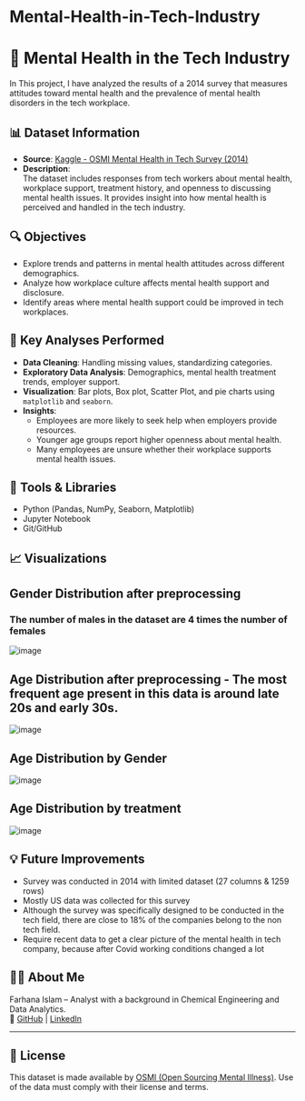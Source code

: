 # Mental-Health-in-Tech-Industry
# 🧠 Mental Health in the Tech Industry

In This project, I have analyzed the results of a 2014 survey that measures attitudes toward mental health and the prevalence of mental health disorders in the tech workplace.

## 📊 Dataset Information

- **Source**: [Kaggle - OSMI Mental Health in Tech Survey (2014)](https://www.kaggle.com/datasets/osmi/mental-health-in-tech-survey/data)
- **Description**:  
  The dataset includes responses from tech workers about mental health, workplace support, treatment history, and openness to discussing mental health issues. It provides insight into how mental health is perceived and handled in the tech industry.

## 🔍 Objectives

- Explore trends and patterns in mental health attitudes across different demographics.
- Analyze how workplace culture affects mental health support and disclosure.
- Identify areas where mental health support could be improved in tech workplaces.
## 🧪 Key Analyses Performed

- **Data Cleaning**: Handling missing values, standardizing categories.
- **Exploratory Data Analysis**: Demographics, mental health treatment trends, employer support.
- **Visualization**: Bar plots, Box plot, Scatter Plot, and pie charts using `matplotlib` and `seaborn`.
- **Insights**:
  - Employees are more likely to seek help when employers provide resources.
  - Younger age groups report higher openness about mental health.
  - Many employees are unsure whether their workplace supports mental health issues.

## 📌 Tools & Libraries

- Python (Pandas, NumPy, Seaborn, Matplotlib)
- Jupyter Notebook
- Git/GitHub

## 📈 Visualizations

## Gender Distribution after preprocessing
### The number of males in the dataset are 4 times the number of females
![image](https://github.com/user-attachments/assets/348f1149-24a3-495b-834c-bcf50a42c132)
  
## Age Distribution after preprocessing - The most frequent age present in this data is around late 20s and early 30s.
![image](https://github.com/user-attachments/assets/e32ad493-25a3-4b31-9ecc-f4295f7f45f8)

## Age Distribution by Gender
![image](https://github.com/user-attachments/assets/c5793939-5960-4c67-98f7-c248e6344758)

## Age Distribution by treatment
![image](https://github.com/user-attachments/assets/1675b958-3825-45dc-81e3-2874f85acda5)


## 💡 Future Improvements

- Survey was conducted in 2014 with limited dataset (27 columns & 1259 rows)
- Mostly US data was collected for this survey
- Although the survey was specifically designed to be conducted in the tech field, there are close to 18% of the companies belong to the non tech field. 
- Require recent data to get a clear picture of the mental health in tech company, because after Covid working conditions changed a lot


## 🙋‍♀️ About Me

Farhana Islam – Analyst with a background in Chemical Engineering and Data Analytics.  
🔗 [GitHub](https://github.com/Farhanaislam1) | [LinkedIn](https://www.linkedin.com/in/farhana-islam-261938262)

---

## 📌 License

This dataset is made available by [OSMI (Open Sourcing Mental Illness)](https://osmihelp.org/). Use of the data must comply with their license and terms.
